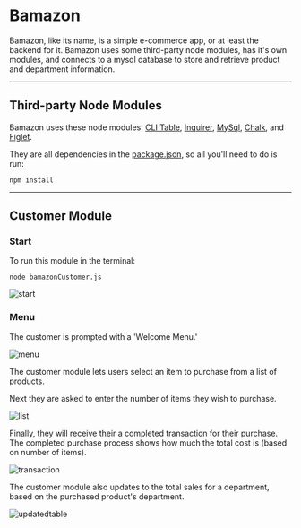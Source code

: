 # **Bamazon**
Bamazon, like its name, is a simple e-commerce app, or at least the backend for it. Bamazon uses some third-party node modules, has it's own modules, and connects to a mysql database to store and retrieve product and department information.

___
## Third-party Node Modules
Bamazon uses these node modules: [CLI Table](https://www.npmjs.com/package/cli-table), [Inquirer](https://www.npmjs.com/package/inquirer), [MySql](https://www.npmjs.com/package/mysql), [Chalk](https://www.npmjs.com/package/chalk), and [Figlet](https://www.npmjs.com/package/figlet).

They are all dependencies in the [package.json](https://github.com/buchananc/Bamazon/blob/master/package-lock.json), so all you'll need to do is run:

```npm install```
___

## Customer Module
### Start

To run this module in the terminal:

```node bamazonCustomer.js```

![start](https://user-images.githubusercontent.com/35079979/41186587-e8fb95ce-6b66-11e8-8ca8-7a5bbe636493.png)

### Menu

The customer is prompted with a 'Welcome Menu.'

![menu](https://user-images.githubusercontent.com/35079979/41186591-0e5cecdc-6b67-11e8-9158-2d96aea3bb10.png)

The customer module lets users select an item to purchase from a list of products.

Next they are asked to enter the number of items they wish to purchase. 

![list](https://user-images.githubusercontent.com/35079979/41186609-6cce842e-6b67-11e8-8910-c2fc6d673b8f.png)

Finally, they will receive their a completed transaction for their purchase. The completed purchase process shows how much the total cost is (based on number of items).

![transaction](https://user-images.githubusercontent.com/35079979/41186611-7614ce30-6b67-11e8-9d45-a7474d4a79bc.png)

The customer module also updates to the total sales for a department, based on the purchased product's department.

![updatedtable](https://user-images.githubusercontent.com/35079979/41186625-96f0035e-6b67-11e8-815a-934e9c259a12.png)

